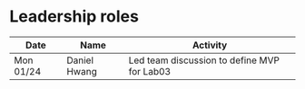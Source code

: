 # Leadership roles

| Date      | Name              | Activity                                               |
|-----------|-------------------|--------------------------------------------------------|
| Mon 01/24 | Daniel Hwang      | Led team discussion to define MVP for Lab03            |

